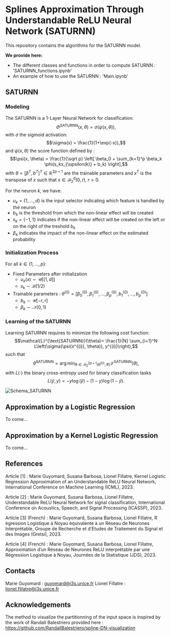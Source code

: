 # Splines Approximation Through Understandable ReLU Neural Network (SATURNN)

This repository contains the algorithms for the SATURNN model.

**We provide here:**
- The different classes and functions in order to compute SATURNN : 'SATURNN_functions.ipynb'
- An example of how to use the SATURNN : 'Main.ipynb'


## SATURNN

### Modeling

The SATURNN is a 1-Layer Neural Network for classification:
$$\Phi^\text{SATURNN}(x,\theta) = \sigma(\psi(x, \theta)),$$
with 
$\sigma$ the sigmoid activation:
$$\sigma(x) = \frac{1}{1+\exp(-x)},$$
and $\psi(x,\theta)$ the score function defined by :
$$\psi(x, \theta) = \frac{1}{\sqrt p} \left[ \beta_0 + \sum_{k=1}^p \beta_k \phi(s_kx_{\upsilon(k)} + b_k) \right],$$
with $\theta = [\beta^T, b^T]^T \in \mathbb{R}^{2p+1}$ are the trainable parameters and $x^T$ is the transpose of $x$ such that $x \in \mathcal{B}_2^d(0,r)$, $r>0$.

For the neuron $k$, we have:
- $\upsilon_k = \{1,\ldots,d\}$ is the input selector indicating which feature is handled by the neuron
- $b_k$ is the threshold from which the non-linear effect will be created
- $s_k = \{-1,1\}$ indicates if the non-linear effect will be created on the left or on the right of the treshold $b_k$
- $\beta_k$ indicates the impact of the non-linear effect on the estimated probability

### Initialization Process

For all $k \in \{1, \dots, p\}$:
- Fixed Parameters after initialization
    - $\upsilon_k(x) \sim \mathcal{U}[[ 1, d]]$
    - $s_k \sim \mathcal{B}(1/2)$
- Trainable parameters : $\theta^{(0)} = [\beta_0^{(0)}, \beta_1^{(0)}, \dots, \beta_p^{(0)}, b_1^{(0)}, \dots, b_p^{(0)}]$
    - $b_k \sim \mathcal{U}[-r, r]$
    - $\beta_k \sim \mathcal{N}(0,1)$
    
### Learning of the SATURNN

Learning SATURNN requires to minimize the following cost function:
$$\mathcal{L}^{\text{SATURNN}}(\theta)= \frac{1}{N} \sum_{i=1}^N L\left(\sigma(\psi(x^{(i)}, \theta)), y^{(i)}\right),$$
such that
$$\hat{\theta}^{\text{SATURNN}} = \arg\min_{\theta \in \mathcal{B}_2^{2p+1}(\theta^{(0)}, R)}   \mathcal{L}^{\text{SATURNN}}(\theta),$$
with $L(\cdot)$ the binary cross-entropy used for binary classification tasks 
$$L\left(\hat{y}, y\right)=-y\log(\hat{y})-(1-y)\log(1-\hat{y}).$$


![Schema_SATURNN](https://github.com/GuyomardMarie/SATURNN/assets/93378786/351ad06a-c9cb-4e33-9787-221e620fc15d)


## Approximation by a Logistic Regression

To come...

## Approximation by a Kernel Logistic Regression

To come...


## References

Article [1] : Marie Guyomard, Susana Barbosa, Lionel Fillatre, Kernel Logistic Regression Approximation of an Understandable ReLU Neural Network, International Conference on Machine Learning (ICML), 2023.

Article [2] : Marie Guyomard, Susana Barbosa, Lionel Fillatre, Understandable ReLU Neural Network for signal classification, International Conference on Acoustics, Speech, and Signal Processing (ICASSP), 2023.

Article [3] (French) : Marie Guyomard, Susana Barbosa, Lionel Fillatre, R ́egression Logistique à Noyau équivalente à un Réseau de Neurones Interprétable, Groupe de Recherche et d’Etudes de Traitement du Signal et des Images (Gretsi), 2023.

Article [4] (French) : Marie Guyomard, Susana Barbosa, Lionel Fillatre, Approximation d’un Réseau de Neurones ReLU interprétable par une Régression Logistique à Noyau, Journées de la Statistique (JDS), 2023.

## Contacts 

Marie Guyomard : guyomard@i3s.unice.fr
Lionel Fillatre : lionel.fillatre@i3s.unice.fr

## Acknowledgements 
The method to visualize the partitionning of the input space is inspired by the work of Randall Balestriero provided here : https://github.com/RandallBalestriero/spline-DN-visualization
